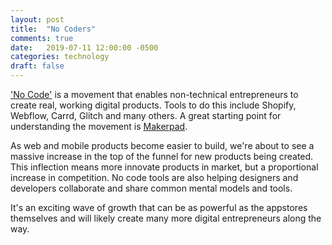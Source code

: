 ```yaml
---
layout: post
title:  "No Coders"
comments: true
date:   2019-07-11 12:00:00 -0500
categories: technology
draft: false
---
```


['No Code'](https://www.nocode.tech/) is a movement that enables non-technical entrepreneurs to create real, working digital products. Tools to do this include Shopify, Webflow, Carrd, Glitch and many others. A great starting point for understanding the movement is [Makerpad](https://www.makerpad.co/).

As web and mobile products become easier to build, we're about to see a massive increase in the top of the funnel for new products being created. This inflection means more innovate products in market, but a proportional increase in competition. No code tools are also helping designers and developers collaborate and share common mental models and tools.

It's an exciting wave of growth that can be as powerful as the appstores themselves and will likely create many more digital entrepreneurs along the way.